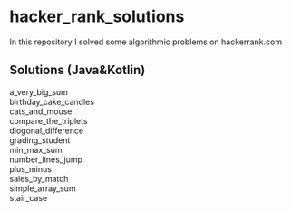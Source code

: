 # hacker_rank_solutions
In this repository I solved some algorithmic problems on hackerrank.com

## Solutions (Java&Kotlin)
a_very_big_sum </br>
birthday_cake_candles </br>
cats_and_mouse </br>
compare_the_triplets </br>
diogonal_difference </br>
grading_student </br> 
min_max_sum </br>
number_lines_jump </br>
plus_minus </br>
sales_by_match </br>
simple_array_sum </br>
stair_case </br>
